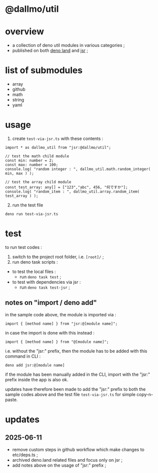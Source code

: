 # @dallmo/util

# overview

- a collection of deno util modules in various categories ;
- published on both [deno land][link-1] and [jsr][link-2] ; 


# list of submodules

- array
- github
- math
- string
- yaml


# usage

1. create `test-via-jsr.ts` with these contents :  

```
import * as dallmo_util from "jsr:@dallmo/util";

// test the math child module
const min: number = 2;
const max: number = 100;
console.log( "random integer : ", dallmo_util.math.random_integer( min, max ) );

// test the array child module
const test_array: any[] = ["123","abc", 456, "何ですか"];
console.log( "random_item : ", dallmo_util.array.random_item( test_array ) );
```

2. run the test file
```
deno run test-via-jsr.ts
```


# test
to run test codes : 

1. switch to the project root folder, i.e. `[root]/` ;
2. run deno task scripts :
- to test the local files : 
  - run `deno task test` ;
- to test with dependencies via jsr : 
  - run `deno task test-jsr` ; 


## notes on "import / deno add"
in the sample code above, the module is imported via :
```
import { [method name] } from "jsr:@[module name]";
```

in case the import is done with this instead : 
```
import { [method name] } from "@[module name]";
```

i.e. without the "jsr:" prefix, then the module has to be added with this command in CLI :
```
deno add jsr:@[module name]
```

if the module has been manually added in the CLI, import with the "jsr:" prefix inside the app is also ok.

updates have therefore been made to add the "jsr:" prefix to both the sample codes above and the test file `test-via-jsr.ts` for simple copy-n-paste.


[comments]: ----------------------------------
[link-1]: https://deno.land/x/dallmo_util
[link-2]: https://jsr.io/@dallmo/util


# updates
## 2025-06-11
- remove custom steps in github workflow which make changes to etc/deps.ts ;
- archived deno.land related files and focus only on jsr ; 
- add notes above on the usage of "jsr:" prefix ; 
